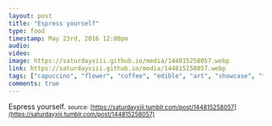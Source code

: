 ```yaml
---
layout: post
title: "Espress yourself"
type: food
timestamp: May 23rd, 2016 12:00pm
audio: 
video: 
image: https://saturdayxiii.github.io/media/144815258057.webp
link: https://saturdayxiii.github.io/media/144815258057.webp
tags: ["capuccino", "flower", "coffee", "edible", "art", "showcase", "food"]
comments: true
---
```

Espress yourself.
<small>source: [https://saturdayxiii.tumblr.com/post/144815258057](https://saturdayxiii.tumblr.com/post/144815258057)</small>